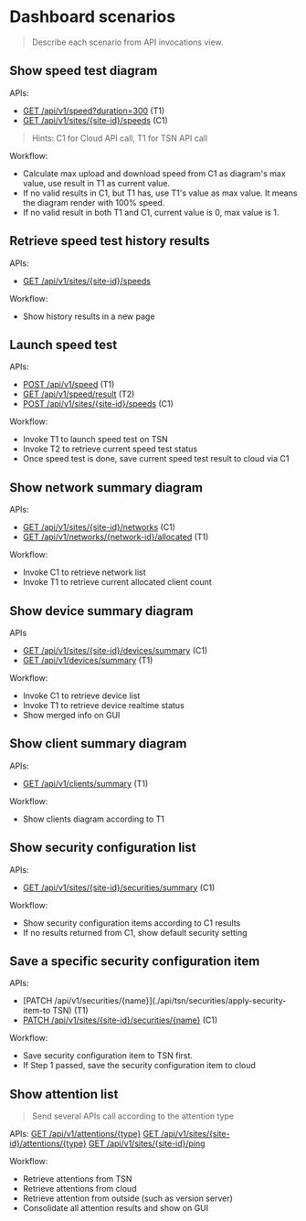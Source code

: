 # Dashboard scenarios
> Describe each scenario from API invocations view.

## Show speed test diagram

APIs:
- [GET /api/v1/speed?duration=300](./api/tsn/speeds.md#get-speed) (T1)
- [GET /api/v1/sites/{site-id}/speeds](./api/cloud/speeds.md#get-speed-test-results) (C1)

> Hints: C1 for Cloud API call, T1 for TSN API call


Workflow:
- Calculate max upload and download speed from C1 as diagram's max value, use result in T1 as current value.
- If no valid results in C1, but T1 has, use T1's value as max value. It means the diagram render with 100% speed.
- If no valid result in both T1 and C1, current value is 0, max value is 1.

## Retrieve speed test history results
APIs:
- [GET /api/v1/sites/{site-id}/speeds](./api/cloud/speeds.md#get-speed-test-results)

Workflow:
- Show history results in a new page

## Launch speed test
APIs:
- [POST /api/v1/speed](./api/tsn/speeds.md#launch-speed-test) (T1)
- [GET /api/v1/speed/result](./api/tsn/speeds.md#get-a-current-running-speed-test-result) (T2)
- [POST /api/v1/sites/{site-id}/speeds](./api/cloud/speeds.md#save-speed-test-result) (C1)

Workflow:
- Invoke T1 to launch speed test on TSN
- Invoke T2 to retrieve current speed test status
- Once speed test is done, save current speed test result to cloud via C1

## Show network summary diagram
APIs:
- [GET /api/v1/sites/{site-id}/networks](./api/cloud/networks.md#get-network-list) (C1)
- [GET /api/v1/networks/{network-id}/allocated](./api/tsn/networks.md#get-network-allocated-count) (T1)

Workflow:
- Invoke C1 to retrieve network list
- Invoke T1 to retrieve current allocated client count

## Show device summary diagram
APIs
- [GET /api/v1/sites/{site-id}/devices/summary](./api/cloud/devices/devices.md#get-device-summaries) (C1)
- [GET /api/v1/devices/summary](./api/tsn/devices/devices.md#get-device-status) (T1)

Workflow:
- Invoke C1 to retrieve device list
- Invoke T1 to retrieve device realtime status
- Show merged info on GUI

## Show client summary diagram
APIs:
- [GET /api/v1/clients/summary](./api/tsn/clients.md#get-client-summaries) (T1)

Workflow:
- Show clients diagram according to T1

## Show security configuration list
APIs:
- [GET /api/v1/sites/{site-id}/securities/summary](./api/cloud/securoties.md#get-security-configuration-items) (C1)

Workflow:
- Show security configuration items according to C1 results
- If no results returned from C1, show default security setting

## Save a specific security configuration item
APIs:
- [PATCH /api/v1/securities/{name}](./api/tsn/securities/apply-security-item-to TSN) (T1)
- [PATCH /api/v1/sites/{site-id}/securities/{name}](./api/cloud/securoties.md#save-security-item-to-cloud) (C1)

Workflow:
- Save security configuration item to TSN first.
- If Step 1 passed, save the security configuration item to cloud

## Show attention list
> Send several APIs call according to the attention type

APIs:
[GET /api/v1/attentions/{type}](./api/tsn/attentions.md#get-attention)
[GET /api/v1/sites/{site-id}/attentions/{type}](./api/cloud/attentions.md#get-attention)
[GET /api/v1/sites/{site-id}/ping](./api/cloud/attentions.md#ping-pong)

Workflow:
- Retrieve attentions from TSN
- Retrieve attentions from cloud
- Retrieve attention from outside (such as version server)
- Consolidate all attention results and show on GUI
